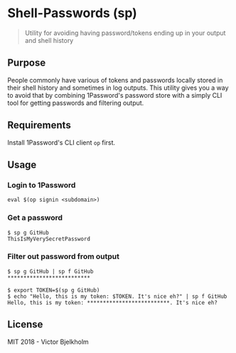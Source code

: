 # Shell-Passwords (sp)
> Utility for avoiding having password/tokens ending up in your output and shell history

## Purpose

People commonly have various of tokens and passwords locally stored in their
shell history and sometimes in log outputs. This utility gives you a way to
avoid that by combining 1Password's password store with a simply CLI tool for
getting passwords and filtering output.

## Requirements

Install 1Password's CLI client `op` first.

## Usage

### Login to 1Password

`eval $(op signin <subdomain>)`


### Get a password

```console
$ sp g GitHub
ThisIsMyVerySecretPassword
```

### Filter out password from output

```console
$ sp g GitHub | sp f GitHub
**************************

$ export TOKEN=$(sp g GitHub)
$ echo "Hello, this is my token: $TOKEN. It's nice eh?" | sp f GitHub
Hello, this is my token: **************************. It's nice eh?
```

## License

MIT 2018 - Victor Bjelkholm
